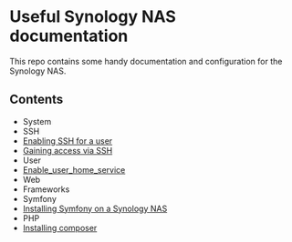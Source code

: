 # Useful Synology NAS documentation
This repo contains some handy documentation and configuration for the Synology NAS.

## Contents
- System
 - SSH
  - [Enabling SSH for a user](System/SSH/Enable_ssh_for_user.md)
  - [Gaining access via SSH](System/SSH/Gaining_access_via_ssh.md)
 - User
  - [Enable_user_home_service](System/User/Enable_user_home_service.md)
- Web
 - Frameworks
  - Symfony
   - [Installing Symfony on a Synology NAS](Web/Frameworks/Symfony/Installing_symfony.md)
 - PHP
  - [Installing composer](Web/Frameworks/Symfony/Installing_composer.md)
